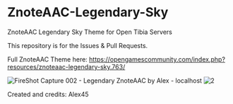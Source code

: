 # ZnoteAAC-Legendary-Sky

ZnoteAAC Legendary Sky Theme for Open Tibia Servers

This repository is for the Issues & Pull Requests.

Full ZnoteAAC Theme here: https://opengamescommunity.com/index.php?resources/znoteaac-legendary-sky.763/

![FireShot Capture 002 - Legendary ZnoteAAC by Alex - localhost](https://user-images.githubusercontent.com/89811188/170792767-b494ed1e-28b3-4ce6-a75b-aa04b2015742.png)
![2](https://user-images.githubusercontent.com/89811188/170792774-18568461-905e-4c85-8994-1751ab9a6b18.png)


Created and credits: Alex45

